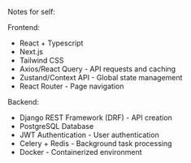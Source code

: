 Notes for self:

Frontend:
- React + Typescript
- Next.js
- Tailwind CSS
- Axios/React Query - API requests and caching
- Zustand/Context API - Global state management
- React Router - Page navigation

Backend:
- Django REST Framework (DRF) - API creation
- PostgreSQL Database
- JWT Authentication - User authentication
- Celery + Redis - Background task processing
- Docker - Containerized environment
